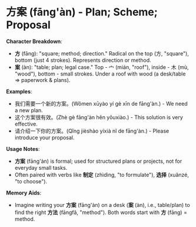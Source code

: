 # **方案 (fāng'àn) - Plan; Scheme; Proposal**

**Character Breakdown**:  
- **方** (fāng): "square; method; direction." Radical on the top (方, "square"), bottom (just 4 strokes). Represents direction or method.  
- **案** (àn): "table; plan; legal case." Top - 宀 (mián, "roof"), inside - 木 (mù, "wood"), bottom - small strokes. Under a roof with wood (a desk/table => paperwork & plans).

**Examples**:  
- 我们需要一个新的方案。(Wǒmen xūyào yí gè xīn de fāng'àn.) - We need a new plan.  
- 这个方案很有效。(Zhè gè fāng'àn hěn yǒuxiào.) - This solution is very effective.  
- 请介绍一下你的方案。(Qǐng jièshào yíxià nǐ de fāng'àn.) - Please introduce your proposal.

**Usage Notes**:  
- **方案** (fāng'àn) is formal; used for structured plans or projects, not for everyday small tasks.  
- Often paired with verbs like **制定** (zhìdìng, "to formulate"), **选择** (xuǎnzé, "to choose").

**Memory Aids**:  
- Imagine writing your **方案** (fāng'àn) on a desk (**案** (àn), i.e., table/plan) to find the right **方法** (fāngfǎ, "method"). Both words start with **方** (fāng) = method.